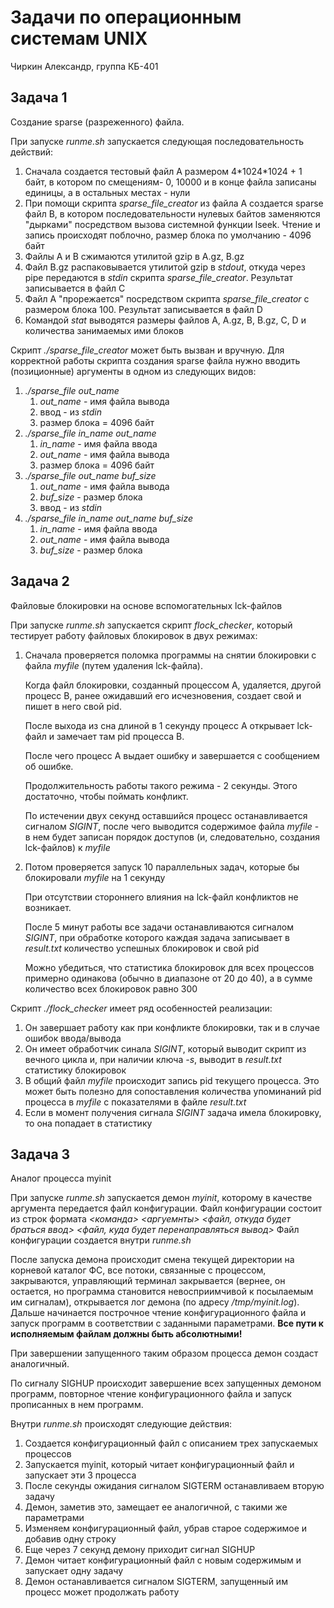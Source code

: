 # Задачи по операционным системам UNIX
Чиркин Александр, группа КБ-401

## Задача 1
Создание sparse (разреженного) файла.

При запуске *runme.sh* запускается следующая последовательность действий:
1. Сначала создается тестовый файл A размером 4\*1024\*1024 + 1 байт, в котором по смещениям- 0, 10000 и в конце файла 
записаны единицы, а в остальных местах - нули
2. При помощи скрипта *sparse_file_creator* из файла A создается sparse файл B, в котором последовательности нулевых байтов заменяются 
"дырками" посредством вызова системной функции lseek. Чтение и запись происходят поблочно, размер блока по умолчанию - 4096 байт
3. Файлы A и B сжимаются утилитой gzip в A.gz, B.gz
4. Файл B.gz распаковывается утилитой gzip в *stdout*, откуда через pipe передаются в *stdin* скрипта *sparse_file_creator*. Результат записывается в файл C
5. Файл A "прорежается" посредством скрипта *sparse_file_creator* с размером блока 100. Результат записывается в файл D
6. Командой *stat* выводятся размеры файлов A, A.gz, B, B.gz, C, D и количества занимаемых ими блоков

Скрипт *./sparse_file_creator* может быть вызван и вручную.
Для корректной работы скрипта создания sparse файла нужно вводить (позиционные) аргументы в одном из следующих видов:
1. *./sparse_file out_name* 
   1. *out_name* - имя файла вывода
   2. ввод - из *stdin*
   3. размер блока = 4096 байт
2. *./sparse_file in_name out_name*
   1. *in_name* - имя файла ввода
   2. *out_name* - имя файла вывода
   3. размер блока = 4096 байт
3. *./sparse_file out_name buf_size*
    1. *out_name* - имя файла вывода
    2. *buf_size* - размер блока
    3. ввод - из *stdin*
4. *./sparse_file in_name out_name buf_size*
    1. *in_name* - имя файла ввода
    2. *out_name* - имя файла вывода
    3. *buf_size* - размер блока

## Задача 2
Файловые блокировки на основе вспомогательных lck-файлов

При запуске *runme.sh* запускается скрипт *flock_checker*, который тестирует работу файловых блокировок в двух режимах:
1. Сначала проверяется поломка программы на снятии блокировки с файла *myfile* (путем удаления lck-файла). 

   Когда файл блокировки, созданный процессом A, удаляется, другой процесс B, ранее ожидавший его исчезновения, создает свой и пишет в него свой pid.

   После выхода из сна длиной в 1 секунду процесс A открывает lck-файл и замечает там pid процесса B.

   После чего процесс A выдает ошибку и завершается с сообщением об ошибке.

   Продолжительность работы такого режима - 2 секунды. Этого достаточно, чтобы поймать конфликт.

   По истечении двух секунд оставшийся процесс останавливается сигналом *SIGINT*, 
после чего выводится содержимое файла *myfile* - в нем будет записан порядок доступов (и, следовательно, создания lck-файлов) к *myfile*

2. Потом проверяется запуск 10 параллельных задач, которые бы блокировали *myfile* на 1 секунду
   
   При отсутствии стороннего влияния на lck-файл конфликтов не возникает.

   После 5 минут работы все задачи останавливаются сигналом *SIGINT*, при обработке которого каждая задача записывает в  *result.txt* количество успешных блокировок и свой pid

   Можно убедиться, что статистика блокировок для всех процессов примерно одинакова (обычно в диапазоне от 20 до 40), а в сумме количество всех блокировок равно 300

Скрипт *./flock_checker* имеет ряд особенностей реализации:
1. Он завершает работу как при конфликте блокировки, так и в случае ошибок ввода/вывода
2. Он имеет обработчик синала *SIGINT*, который выводит скрипт из вечного цикла и, при наличии ключа *-s*, выводит в *result.txt* статистику блокировок
3. В общий файл *myfile* происходит запись pid текущего процесса. 
Это может быть полезно для сопоставления количества упоминаний pid процесса в *myfile* с показателями в файле *result.txt*
4. Если в момент получения сигнала *SIGINT* задача имела блокировку, то она попадает в статистику

## Задача 3
Аналог процесса myinit

При запуске *runme.sh* запускается демон *myinit*, которому в качестве аргумента передается файл конфигурации.
Файл конфигурации состоит из строк формата *<команда> <аргуемнты> <файл, откуда будет браться ввод> <файл, куда будет перенаправляться вывод>*
Файл конфигурации создается внутри *runme.sh*

После запуска демона происходит смена текущей директории на корневой каталог ФС, все потоки, связанные с процессом, закрываются,
управляющий терминал закрывается (вернее, он остается, но программа становится невосприимчивой к посылаемым им сигналам), открывается лог демона (по адресу */tmp/myinit.log*).
Дальше начинается построчное чтение конфигурационного файла и запуск программ в соответствии с заданными параметрами. **Все пути к исполняемым файлам должны быть абсолютными!**

При завершении запущенного таким образом процесса демон создаст аналогичный.

По сигналу SIGHUP происходит завершение всех запущенных демоном программ, повторное чтение конфигурационного файла и запуск прописанных в нем программ.

Внутри *runme.sh* происходят следующие действия:
1. Создается конфигурационный файл с описанием трех запускаемых процессов
2. Запускается myinit, который читает конфигурационный файл и запускает эти 3 процесса
3. После секунды ожидания сигналом SIGTERM останавливаем вторую задачу
4. Демон, заметив это, замещает ее аналогичной, с такими же параметрами
5. Изменяем конфигурационный файл, убрав старое содержимое и добавив одну строку
5. Еще через 7 секунд демону приходит сигнал SIGHUP
6. Демон читает конфигурационный файл с новым содержимым и запускает одну задачу
7. Демон останавливается сигналом SIGTERM, запущенный им процесс может продолжать работу